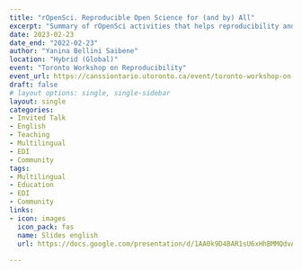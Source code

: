 ```yaml
---
title: "rOpenSci. Reproducible Open Science for (and by) All"
excerpt: "Summary of rOpenSci activities that helps reproducibility and diverse contributions"
date: 2023-02-23
date_end: "2022-02-23"
author: "Yanina Bellini Saibene"
location: "Hybrid (Global)"
event: "Toronto Workshop on Reproducibility"
event_url: https://canssiontario.utoronto.ca/event/toronto-workshop-on-reproducibility-2023/
draft: false
# layout options: single, single-sidebar
layout: single
categories:
- Invited Talk
- English
- Teaching
- Multilingual
- EDI
- Community
tags:
- Multilingual
- Education
- EDI
- Community
links:
- icon: images
  icon_pack: fas
  name: Slides english
  url: https://docs.google.com/presentation/d/1AA0k9D4BAR1sU6xHhBMMQdvAGw05LSXhg8b0K3nq88w/edit#slide=id.p
  
---
```


